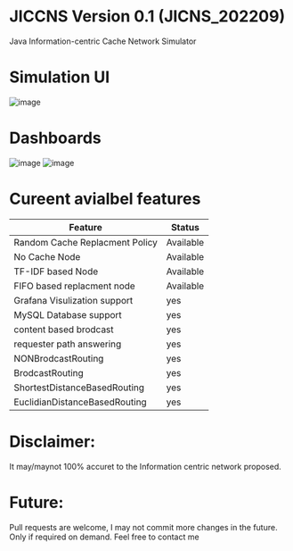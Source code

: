 # JICCNS Version 0.1 (JICNS_202209)
Java Information-centric Cache Network Simulator
# Simulation UI
![image](https://user-images.githubusercontent.com/54628909/204142890-fb0ea0dd-e825-4865-b099-26c525bbfa3d.png)
# Dashboards
![image](https://user-images.githubusercontent.com/54628909/204142824-8d5ca4e2-449f-47c9-af5d-946d082485dc.png)
![image](https://user-images.githubusercontent.com/54628909/204203183-58581b48-0f8e-4c3b-979f-23f7fd981999.png)

# Cureent avialbel features
| Feature                        | Status    |
|--------------------------------|-----------|
| Random Cache Replacment Policy | Available |
| No Cache Node                  | Available |
| TF-IDF based Node              | Available |
| FIFO based replacment node     | Available |
| Grafana Visulization support   | yes       |
| MySQL Database support         | yes       |
| content based brodcast         | yes       |
| requester path answering       | yes       |
| NONBrodcastRouting             | yes       |
| BrodcastRouting                | yes       |
| ShortestDistanceBasedRouting   | yes       |
| EuclidianDistanceBasedRouting  | yes       |

# Disclaimer:
It may/maynot 100% accuret to the Information centric network proposed.

# Future:
Pull requests are welcome, I may not commit more changes in the future. Only if required on demand. Feel free to contact me
